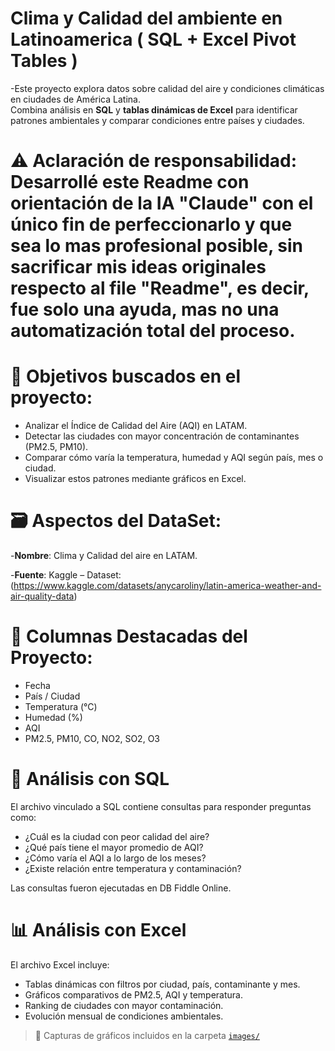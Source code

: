 # Clima y Calidad del ambiente en Latinoamerica ( SQL + Excel Pivot Tables )

-Este proyecto explora datos sobre calidad del aire y condiciones climáticas en ciudades de América Latina.  
Combina análisis en **SQL** y **tablas dinámicas de Excel** para identificar patrones ambientales y comparar condiciones entre países y ciudades.

# ⚠️ Aclaración de responsabilidad: Desarrollé este Readme con orientación de la IA "Claude" con el único fin de perfeccionarlo y que sea lo mas profesional posible, sin sacrificar mis ideas originales respecto al file "Readme", es decir, fue solo una ayuda, mas no una automatización total del proceso.

# 📌 Objetivos buscados en el proyecto:

- Analizar el Índice de Calidad del Aire (AQI) en LATAM.
- Detectar las ciudades con mayor concentración de contaminantes (PM2.5, PM10).
- Comparar cómo varía la temperatura, humedad y AQI según país, mes o ciudad.
- Visualizar estos patrones mediante gráficos en Excel.

# 🗃️ Aspectos del DataSet:

-**Nombre**: Clima y Calidad del aire en LATAM.

-**Fuente**: Kaggle – Dataset: (https://www.kaggle.com/datasets/anycaroliny/latin-america-weather-and-air-quality-data)  
 
# 🧮 Columnas Destacadas del Proyecto:
- Fecha
- País / Ciudad
- Temperatura (°C)
- Humedad (%)
- AQI
- PM2.5, PM10, CO, NO2, SO2, O3

# 🧪 Análisis con SQL

El archivo vinculado a SQL contiene consultas para responder preguntas como:
- ¿Cuál es la ciudad con peor calidad del aire?
- ¿Qué país tiene el mayor promedio de AQI?
- ¿Cómo varía el AQI a lo largo de los meses?
- ¿Existe relación entre temperatura y contaminación?

Las consultas fueron ejecutadas en DB Fiddle Online.

# 📊 Análisis con Excel

El archivo Excel incluye:

- Tablas dinámicas con filtros por ciudad, país, contaminante y mes.
- Gráficos comparativos de PM2.5, AQI y temperatura.
- Ranking de ciudades con mayor contaminación.
- Evolución mensual de condiciones ambientales.

> 📎 Capturas de gráficos incluidos en la carpeta [`images/`](./images)
